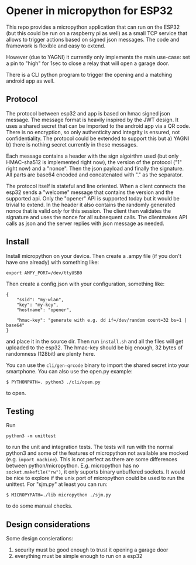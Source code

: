 # Opener in micropython for ESP32

This repo provides a micropython application that can run on the ESP32
(but this could be run on a raspberry pi as well) as a small TCP
service that allows to trigger actions based on signed json
messages. The code and framework is flexible and easy to extend.

However (due to YAGNI) it currently only implements the main use-case:
set a pin to "high" for 1sec to close a relay that will open a garage
door.

There is a CLI python program to trigger the opening and a matching
android app as well.

## Protocol

The protocol between esp32 and app is based on hmac signed json
message. The message format is heavily inspired by the JWT design. It
uses a shared secret that can be imported to the android app via a QR
code. There is no encryption, so only authenticity and integrity is
ensured, not confidentiality. The protocol could be extended to
support this but a) YAGNI b) there is nothing secret currently in
these messages.

Each message contains a header with the sign algoirthm used (but only
HMAC-sha512 is implemented right now), the version of the protocol
("1" right now) and a "nonce". Then the json payload and finally the
signature. All parts are base64 encoded and concatenated with "." as
the separator.

The protocol itself is stateful and line oriented. When a client
connects the esp32 sends a "welcome" message that contains the version
and the supported api. Only the "opener" API is supported today but it
would be trivial to extend.  In the header it also contains the
randomly generated nonce that is valid *only* for this session. The
client then validates the signature and uses the nonce for all
subsequent calls. The clientmakes API calls as json and the server
replies with json message as needed.

## Install

Install micropython on your device. Then create a .ampy file (if you
don't have one already) with something like:
```
export AMPY_PORT=/dev/ttyUSB0
```

Then create a config.json with your configuration, something like:
```
{
    "ssid": "my-wlan",
    "key": "my-key",
    "hostname": "opener",
    
    "hmac-key": "generate with e.g. dd if=/dev/random count=32 bs=1 | base64"
}
```

and place it in the source dir. Then run `install.sh` and all the
files will get uploaded to the esp32. The hmac-key should be big
enough, 32 bytes of randomness (128bit) are plenty here.

You can use the `cli/gen-qrcode` binary to import the shared secret
into your smartphone. You can also use the open.py example:
```
$ PYTHONPATH=. python3 ./cli/open.py
```
to open.


## Testing

Run
```
python3 -m unittest
```

to run the unit and integration tests.  The tests will run with the
normal python3 and some of the features of micropython not available
are mocked (e.g. `import machine`). This is not perfect as there are
some differences between python/micropython. E.g. micropython has no
`socket.makefile("rw")`, it only suports binary unbuffered sockets. It
would be nice to explore if the unix port of micropython could be used
to run the unittest. For "sjm.py" at least you can run:
```
$ MICROPYPATH=./lib micropython ./sjm.py
```
to do some manual checks.


## Design considerations

Some design consierations:
1. security must be good enough to trust it opening a garage door
1. everything must be simple enough to run on a esp32




